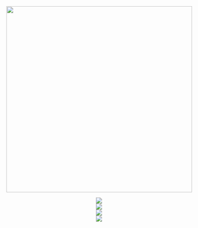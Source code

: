 <div align="center">
    <img src="https://miro.medium.com/v2/resize:fit:2000/0*eIhVp0KXrXSSHORN.gif" width=495>
</div>

<div align="center">
    <p></p>
</div>

<div align="center">
    <a align="center" href="https://github.com/FernandoBade/">
        <img src="https://readme-typing-svg.herokuapp.com?font=Montserrat&weight=700&size=24&duration=3000&pause=500&color=006aff&center=true&random=false&width=500&height=60&lines=Product+Owner+by+day;Coding+enthusiast+by+night;Gamer+and+series+addict+in+between">
    </a>
</div>

<div align="center">
  <img  align="center" src="https://github-readme-streak-stats.herokuapp.com?user=fernandobade&theme=transparent&hide_border=true&mode=weekly" />
</div>

<div align="center">
  <img  align="center" src="https://github-readme-stats-fernandobades-projects.vercel.app/api?username=fernandobade&show=prs_merged,prs_merged_percentage&theme=transparent&rank_icon=github&hide_border=true&show_icons=true&card_width=495" />
</div>
  
<div align="center">
  <img  align="center" src="https://github-readme-stats-fernandobades-projects.vercel.app/api/wakatime?username=fernandobade&hide=binary,other,json,text,prolog,gdscript3,bash,xml&hide_border=true&layout=compact&custom_title=Learning%20Path%20So%20Far&card_width=450&langs_count=14&theme=transparent&card_width=495" />
</div>


<!--
<div align="center">
  <img align="center" src="https://github-readme-stats.vercel.app/api/pin/?username=fernandobade&repo=stardewOS&hide_border=true&theme=dracula&card_width=495" />
</div>

<div align="center">
  <img align="center" src="https://github-readme-stats.vercel.app/api/pin/?username=fernandobade&repo=poke-ipsum&hide_border=true&theme=dracula&card_width=495" />
</div>

<div align="center">
  <img align="center" src="https://github-readme-stats.vercel.app/api/pin/?username=fernandobade&repo=laurus&hide_border=true&theme=dracula&card_width=495" />
</div>

<div align="center">
  <img align="center" src="https://github-readme-stats.vercel.app/api/pin/?username=fernandobade&repo=certified-tech-developer&hide_border=true&theme=dracula&card_width=495" />
</div>

<div align="center">
  <img align="center" src="https://github-readme-stats.vercel.app/api/pin/?username=fernandobade&repo=projeto-aluchefs&hide_border=true&theme=dracula&card_width=495" />
</div>

-->
